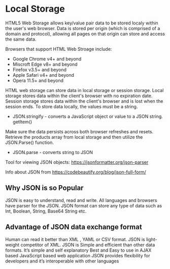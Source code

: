 # Local Storage

HTML5 Web Storage allows key/value pair data to be stored localy within the user's web browser. Data is stored per origin (which is comprised of a domain and protocol), allowing all pages on that origin can store and access the same data.

Browsers that support HTML Web Stroage include:

* Google Chrome v4+ and beyond
* Miscroft Edge v8+ and beyond
* Firefox v3.5+ and beyond
* Apple Safari v4+ and beyond
* Opera 11.5+ and beyond 

HTML web storage can store data in local storage or session storage. Local storage stores data within the client's browser with no expiration date. Session storage stores data within the client's browser and is lost when the session ends.
 To store data locally, the values must be a string.
  
  * JSON.stringify - converts a JavaScript object or value to a JSON string.
  getItem()

  Make sure the data persists across both browser refreshes and resets. Retrieve the products array from local storage and then utilize the JSON.Parse() function. 
   * JSON.parse - converts string to JSON

  Tool for viewing JSON objects: https://jsonformatter.org/json-parser

  Info about JSON from https://codebeautify.org/blog/json-full-form/

  ## Why JSON is so Popular
  JSON is easy to understand, read and write.
  All languages and browsers have parser for the JSON.
  JSON format can store any type of data such as Int, Boolean, String, Base64 String etc.
  
  ## Advantage of JSON data exchange format
  Human can read it better than XML , YAML or CSV format.
  JSON is light-weight competitor of XML.
  JSON is Simple and efficient than other data formats.
  It’s simple and self explanatory
  Best and Easy to use in AJAX based JavaScript based web application
  JSON provides flexibility for developers and it’s interoperable with other languages
